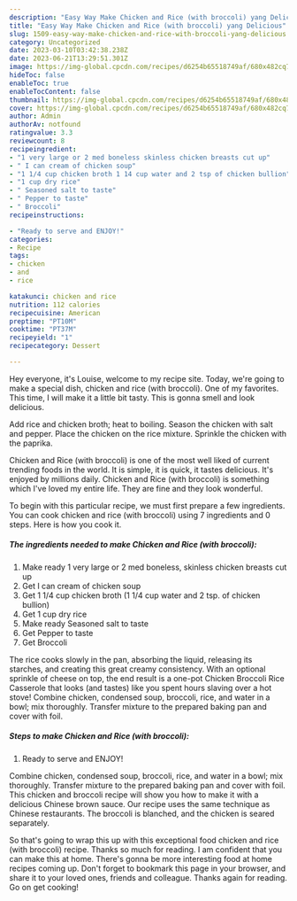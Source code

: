 ```yaml
---
description: "Easy Way Make Chicken and Rice (with broccoli) yang Delicious"
title: "Easy Way Make Chicken and Rice (with broccoli) yang Delicious"
slug: 1509-easy-way-make-chicken-and-rice-with-broccoli-yang-delicious
category: Uncategorized
date: 2023-03-10T03:42:38.238Z
date: 2023-06-21T13:29:51.301Z
image: https://img-global.cpcdn.com/recipes/d6254b65518749af/680x482cq70/chicken-and-rice-with-broccoli-recipe-main-photo.jpg
hideToc: false
enableToc: true
enableTocContent: false
thumbnail: https://img-global.cpcdn.com/recipes/d6254b65518749af/680x482cq70/chicken-and-rice-with-broccoli-recipe-main-photo.jpg
cover: https://img-global.cpcdn.com/recipes/d6254b65518749af/680x482cq70/chicken-and-rice-with-broccoli-recipe-main-photo.jpg
author: Admin
authorAv: notfound
ratingvalue: 3.3
reviewcount: 8
recipeingredient:
- "1 very large or 2 med boneless skinless chicken breasts cut up"
- " I can cream of chicken soup"
- "1 1/4 cup chicken broth 1 14 cup water and 2 tsp of chicken bullion"
- "1 cup dry rice"
- " Seasoned salt to taste"
- " Pepper to taste"
- " Broccoli"
recipeinstructions:

- "Ready to serve and ENJOY!"
categories:
- Recipe
tags:
- chicken
- and
- rice

katakunci: chicken and rice 
nutrition: 112 calories
recipecuisine: American
preptime: "PT10M"
cooktime: "PT37M"
recipeyield: "1"
recipecategory: Dessert

---
```



Hey everyone, it's Louise, welcome to my recipe site. Today, we're going to make a special dish, chicken and rice (with broccoli). One of my favorites. This time, I will make it a little bit tasty. This is gonna smell and look delicious.

Add rice and chicken broth; heat to boiling. Season the chicken with salt and pepper. Place the chicken on the rice mixture. Sprinkle the chicken with the paprika.

Chicken and Rice (with broccoli) is one of the most well liked of current trending foods in the world. It is simple, it is quick, it tastes delicious. It's enjoyed by millions daily. Chicken and Rice (with broccoli) is something which I've loved my entire life. They are fine and they look wonderful.


To begin with this particular recipe, we must first prepare a few ingredients. You can cook chicken and rice (with broccoli) using 7 ingredients and 0 steps. Here is how you cook it.

<!--inarticleads1-->

##### The ingredients needed to make Chicken and Rice (with broccoli):

1. Make ready 1 very large or 2 med boneless, skinless chicken breasts cut up
1. Get  I can cream of chicken soup
1. Get 1 1/4 cup chicken broth (1 1/4 cup water and 2 tsp. of chicken bullion)
1. Get 1 cup dry rice
1. Make ready  Seasoned salt to taste
1. Get  Pepper to taste
1. Get  Broccoli


The rice cooks slowly in the pan, absorbing the liquid, releasing its starches, and creating this great creamy consistency. With an optional sprinkle of cheese on top, the end result is a one-pot Chicken Broccoli Rice Casserole that looks (and tastes) like you spent hours slaving over a hot stove! Combine chicken, condensed soup, broccoli, rice, and water in a bowl; mix thoroughly. Transfer mixture to the prepared baking pan and cover with foil. 

<!--inarticleads2-->

##### Steps to make Chicken and Rice (with broccoli):


1. Ready to serve and ENJOY!

Combine chicken, condensed soup, broccoli, rice, and water in a bowl; mix thoroughly. Transfer mixture to the prepared baking pan and cover with foil. This chicken and broccoli recipe will show you how to make it with a delicious Chinese brown sauce. Our recipe uses the same technique as Chinese restaurants. The broccoli is blanched, and the chicken is seared separately. 

So that's going to wrap this up with this exceptional food chicken and rice (with broccoli) recipe. Thanks so much for reading. I am confident that you can make this at home. There's gonna be more interesting food at home recipes coming up. Don't forget to bookmark this page in your browser, and share it to your loved ones, friends and colleague. Thanks again for reading. Go on get cooking!

